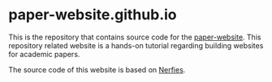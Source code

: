# paper-website.github.io
This is the repository that contains source code for the [paper-website](https://paper-website.github.io/). This repository related website is a hands-on tutorial regarding building websites for academic papers. 

The source code of this website is based on [Nerfies](https://nerfies.github.io).